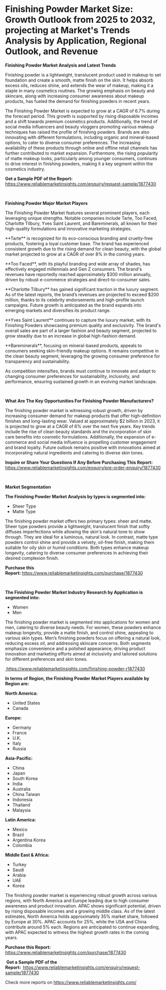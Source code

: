 <p><h1>Finishing Powder Market Size: Growth Outlook from 2025 to 2032, projecting at Market's Trends Analysis by Application, Regional Outlook, and Revenue</h1></p><p><strong>Finishing Powder Market Analysis and Latest Trends</strong></p>
<p><p>Finishing powder is a lightweight, translucent product used in makeup to set foundation and create a smooth, matte finish on the skin. It helps absorb excess oils, reduces shine, and extends the wear of makeup, making it a staple in many cosmetics routines. The growing emphasis on beauty and skincare, along with increasing consumer awareness about makeup products, has fueled the demand for finishing powders in recent years.</p><p>The Finishing Powder Market is expected to grow at a CAGR of 6.7% during the forecast period. This growth is supported by rising disposable incomes and a shift towards premium cosmetics products. Additionally, the trend of social media influencers and beauty vloggers promoting various makeup techniques has raised the profile of finishing powders. Brands are also innovating with different formulations, including organic and mineral-based options, to cater to diverse consumer preferences. The increasing availability of these products through online and offline retail channels has further contributed to market expansion. Furthermore, the rising popularity of matte makeup looks, particularly among younger consumers, continues to drive interest in finishing powders, making it a key segment within the cosmetics industry.</p></p>
<p><strong>Get a Sample PDF of the Report:&nbsp;</strong> <a href="https://www.reliablemarketinsights.com/enquiry/request-sample/1877430?utm_campaign=2206&utm_medium=2&utm_source=Github&utm_content=ia&utm_term=07022025&utm_id=finishing-powder">https://www.reliablemarketinsights.com/enquiry/request-sample/1877430</a></p>
<p>&nbsp;</p>
<p><strong>Finishing Powder Major Market Players</strong></p>
<p><p>The Finishing Powder Market features several prominent players, each leveraging unique strengths. Notable companies include Tarte, Too Faced, Charlotte Tilbury, Yves Saint Laurent, and Bareminerals, all known for their high-quality formulations and innovative marketing strategies.</p><p>**Tarte** is recognized for its eco-conscious branding and cruelty-free products, fostering a loyal customer base. The brand has experienced consistent growth due to the rising demand for clean beauty, with the global market projected to grow at a CAGR of over 8% in the coming years.</p><p>**Too Faced**, with its playful branding and wide array of shades, has effectively engaged millennials and Gen Z consumers. The brand's revenues have reportedly reached approximately $300 million annually, driven by robust e-commerce strategies and direct-to-consumer sales.</p><p>**Charlotte Tilbury** has gained significant traction in the luxury segment. As of the latest reports, the brand’s revenues are projected to exceed $200 million, thanks to its celebrity endorsements and high-profile launch campaigns. Future growth is anticipated as the brand expands into emerging markets and diversifies its product range.</p><p>**Yves Saint Laurent** continues to capture the luxury market, with its Finishing Powders showcasing premium quality and exclusivity. The brand's overall sales are part of a larger fashion and beauty segment, projected to grow steadily due to an increase in global high-fashion demand.</p><p>**Bareminerals**, focusing on mineral-based products, appeals to consumers seeking skin-friendly makeup options. It remains competitive in the clean beauty segment, leveraging the growing consumer preference for transparency and sustainability.</p><p>As competition intensifies, brands must continue to innovate and adapt to changing consumer preferences for sustainability, inclusivity, and performance, ensuring sustained growth in an evolving market landscape.</p></p>
<p>&nbsp;</p>
<p><strong>What Are The Key Opportunities For Finishing Powder Manufacturers?</strong></p>
<p><p>The finishing powder market is witnessing robust growth, driven by increasing consumer demand for makeup products that offer high-definition finishes and long-lasting wear. Valued at approximately $2 billion in 2023, it is projected to grow at a CAGR of 6% over the next five years. Key trends include the rise of clean beauty standards and the incorporation of skin care benefits into cosmetic formulations. Additionally, the expansion of e-commerce and social media influence is propelling customer engagement and brand loyalty. Future outlook remains positive with innovations aimed at incorporating natural ingredients and catering to diverse skin tones.</p></p>
<p><strong>Inquire or Share Your Questions If Any Before Purchasing This Report:</strong> <a href="https://www.reliablemarketinsights.com/enquiry/pre-order-enquiry/1877430?utm_campaign=2206&utm_medium=2&utm_source=Github&utm_content=ia&utm_term=07022025&utm_id=finishing-powder">https://www.reliablemarketinsights.com/enquiry/pre-order-enquiry/1877430</a></p>
<p>&nbsp;</p>
<p><strong>Market Segmentation</strong></p>
<p><strong>The Finishing Powder Market Analysis by types is segmented into:</strong></p>
<p><ul><li>Sheer Type</li><li>Matte Type</li></ul></p>
<p><p>The finishing powder market offers two primary types: sheer and matte. Sheer type powders provide a lightweight, translucent finish that softly diffuses imperfections while allowing the skin's natural tone to show through. They are ideal for a luminous, natural look. In contrast, matte type powders control shine and provide a velvety, oil-free finish, making them suitable for oily skin or humid conditions. Both types enhance makeup longevity, catering to diverse consumer preferences in achieving their desired complexion finish.</p></p>
<p><strong>Purchase this Report:&nbsp;</strong><a href="https://www.reliablemarketinsights.com/purchase/1877430?utm_campaign=2206&utm_medium=2&utm_source=Github&utm_content=ia&utm_term=07022025&utm_id=finishing-powder">https://www.reliablemarketinsights.com/purchase/1877430</a></p>
<p>&nbsp;</p>
<p><strong>The Finishing Powder Market Industry Research by Application is segmented into:</strong></p>
<p><ul><li>Women</li><li>Men</li></ul></p>
<p><p>The finishing powder market is segmented into applications for women and men, catering to diverse beauty needs. For women, these powders enhance makeup longevity, provide a matte finish, and control shine, appealing to various skin types. Men’s finishing powders focus on offering a natural look, reducing excess oil, and addressing skincare concerns. Both segments emphasize convenience and a polished appearance, driving product innovation and marketing efforts aimed at inclusivity and tailored solutions for different preferences and skin tones.</p></p>
<p><a href="https://www.reliablemarketinsights.com/finishing-powder-r1877430?utm_campaign=2206&utm_medium=2&utm_source=Github&utm_content=ia&utm_term=07022025&utm_id=finishing-powder">&nbsp;https://www.reliablemarketinsights.com/finishing-powder-r1877430</a></p>
<p><strong>In terms of Region, the Finishing Powder Market Players available by Region are:</strong></p>
<p>
    <p> <strong> North America: </strong>
        <ul>
            <li>United States</li>
            <li>Canada</li>
        </ul>
        </p> 
    <p> <strong> Europe: </strong>
        <ul>
            <li>Germany</li>
            <li>France</li>
            <li>U.K.</li>
            <li>Italy</li>
            <li>Russia</li>
        </ul>
        </p> 
    <p> <strong> Asia-Pacific: </strong>
        <ul>
            <li>China</li>
            <li>Japan</li>
            <li>South Korea</li>
            <li>India</li>
            <li>Australia</li>
            <li>China Taiwan</li>
            <li>Indonesia</li>
            <li>Thailand</li>
            <li>Malaysia</li>
        </ul>
        </p> 
    <p> <strong> Latin America: </strong>
        <ul>
            <li>Mexico</li>
            <li>Brazil</li>
            <li>Argentina Korea</li>
            <li>Colombia</li>
        </ul>
        </p> 
    <p> <strong> Middle East & Africa: </strong>
        <ul>
            <li>Turkey</li>
            <li>Saudi</li>
            <li>Arabia</li>
            <li>UAE</li>
            <li>Korea</li>
        </ul>
    </p>
    </p>
<p><p>The finishing powder market is experiencing robust growth across various regions, with North America and Europe leading due to high consumer awareness and product innovation. APAC shows significant potential, driven by rising disposable incomes and a growing middle class. As of the latest estimates, North America holds approximately 35% market share, followed by Europe at 30%. APAC accounts for 25%, while the USA and China contribute around 5% each. Regions are anticipated to continue expanding, with APAC expected to witness the highest growth rates in the coming years.</p></p>
<p><strong>Purchase this Report: </strong><a href="https://www.reliablemarketinsights.com/purchase/1877430?utm_campaign=2206&utm_medium=2&utm_source=Github&utm_content=ia&utm_term=07022025&utm_id=finishing-powder">https://www.reliablemarketinsights.com/purchase/1877430</a></p>
<p>&nbsp;<strong>Get a Sample PDF of the Report:&nbsp;&nbsp;</strong><a href="https://www.reliablemarketinsights.com/enquiry/request-sample/1877430?utm_campaign=2206&utm_medium=2&utm_source=Github&utm_content=ia&utm_term=07022025&utm_id=finishing-powder">https://www.reliablemarketinsights.com/enquiry/request-sample/1877430</a></p>
<p><strong></strong></p>
<p>Check more reports on <a href="https://www.reliablemarketinsights.com/?utm_campaign=2206&utm_medium=2&utm_source=Github&utm_content=ia&utm_term=07022025&utm_id=finishing-powder">https://www.reliablemarketinsights.com/</a></p>